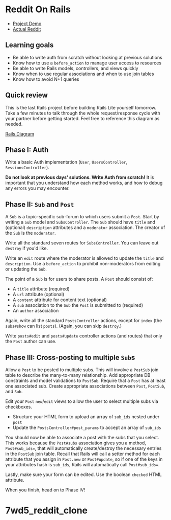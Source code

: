 # Reddit On Rails

* [Project Demo]
* [Actual Reddit]

[Project Demo]: https://aa-reddit-app.herokuapp.com/
[Actual Reddit]: https://www.reddit.com

## Learning goals

* Be able to write auth from scratch without looking at previous solutions
* Know how to use a `before_action` to manage user access to resources
* Be able to write Rails models, controllers, and views quickly
* Know when to use regular associations and when to use join tables
* Know how to avoid N+1 queries

## Quick review

This is the last Rails project before building Rails Lite yourself tomorrow.
Take a few minutes to talk through the whole request/response cycle with your
partner before getting started. Feel free to reference this diagram as needed.

[Rails Diagram](https://assets.aaonline.io/fullstack/rails/assets/rails_diagram.png)

## Phase I: Auth

Write a basic Auth implementation (`User`, `UsersController`,
`SessionsController`).

**Do not look at previous days' solutions.  Write Auth from scratch!**  It is
important that you understand how each method works, and how to debug any errors
you may encounter.  

## Phase II: `Sub` and `Post`

A `Sub` is a topic-specific sub-forum to which users submit a `Post`. Start by
writing a `Sub` model and `SubsController`. The `Sub` should have `title` and
(optional) `description` attributes and a `moderator` association. The creator
of the `Sub` is the `moderator`.

Write all the standard seven routes for `SubsController`. You can leave out
`destroy` if you'd like.

Write an `edit` route where the moderator is allowed to update the `title` and
`description`. Use a `before_action` to prohibit non-moderators from editing or
updating the `Sub`.

The point of a `Sub` is for users to share posts. A `Post` should consist of:

* A `title` attribute (required)
* A `url` attribute (optional)
* A `content` attribute for content text (optional)
* A `sub` association to the `Sub` the `Post` is submitted to (required)
* An `author` association

Again, write all the standard `PostsController` actions, except for `index` (the
`subs#show` can list `posts`). (Again, you can skip `destroy`.)

Write `posts#edit` and `posts#update` controller actions (and routes) that only
the `Post` author can use.

## Phase III: Cross-posting to multiple `Sub`s

Allow a `Post` to be posted to multiple subs. This will involve a `PostSub` join
table to describe the many-to-many relationship. Add appropriate DB constraints
and model validations to `PostSub`. Require that a `Post` has at least one
associated sub. Create appropriate associations between `Post`, `PostSub`, and
`Sub`.

Edit your `Post` `new`/`edit` views to allow the user to select multiple subs
via checkboxes.

* Structure your HTML form to upload an array of `sub_ids` nested under `post`
* Update the `PostsController#post_params` to accept an array of `sub_ids`

You should now be able to associate a post with the subs that you select. This
works because the `Post#subs` association gives you a method, `Post#sub_ids=`,
that will automatically create/destroy the necessary entries in the `PostSub`
join table. Recall that Rails will call a setter method for each attribute that
you assign in `Post.new` or `Post#update`, so if one of the keys in your
attributes hash is `sub_ids`, Rails will automatically call `Post#sub_ids=`.

Lastly, make sure your form can be edited. Use the boolean `checked` HTML
attribute.

When you finish, head on to Phase IV!
# 7wd5_reddit_clone
